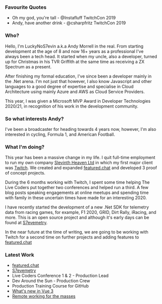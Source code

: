 <!--
**LuckyNoS7evin/luckynos7evin** is a ✨ _special_ ✨ repository because its `README.md` (this file) appears on your GitHub profile.

Here are some ideas to get you started:

- 🔭 I’m currently working on ...
- 🌱 I’m currently learning ...
- 👯 I’m looking to collaborate on ...
- 🤔 I’m looking for help with ...
- 💬 Ask me about ...
- 📫 How to reach me: ...
- 😄 Pronouns: ...
- ⚡ Fun fact: ...
-->

### Favourite Quotes
 - Oh my god, you're tall - @Instafluff TwitchCon 2019
 - Andy, have another drink - @csharpfritz TwitchCon 2019

### Who?

Hello, I'm LuckyNoS7evin a.k.a Andy Morrell in the real. From starting development at the age of 8 and now 16+ years as a professional I've always been a tech head. It started when my uncle, also a developer, turned up for Christmas in his TVR Griffith at the same time as receiving a ZX Spectrum as a present.

After finishing my formal education, I've since been a developer mainly in the .Net arena. I'm not just that however, I also know Javascript and other languages to a good degree of expertise and specialise in Cloud Architecture using mainly Azure and AWS as Cloud Service Providers.

This year, I was given a Microsoft MVP Award in Developer Technologies 2020/21, in recognition of his work in the development community.

### So what interests Andy?

I've been a broadcaster for heading towards 4 years now, however, I'm also interested in cycling, Formula 1, and American Football.

### What I'm doing?

This year has been a massive change in my life. I quit full-time employment to run my own company [Slevinth Heaven Ltd](https://slevinthheaven.com) in which my first major client was [Twitch](https://twitch.tv). We created and expanded [featured.chat](https://featured.chat) and developed 3 proof of concept projects.

During the 6 months working with Twitch, I spent some time helping The Live Coders put together two conferences and helped run a third. A few blog posts speaking engagements at online meetups and spending time with family in these uncertain times have made for an interesting 2020.

I have recently started the development of a new .Net SDK for telemetry data from racing games, for example, F1 2020, GRID, Dirt Rally, iRacing, and more. This is an open source project and although it's early days can be found at [S7evemetry](https://github.com/LuckyNoS7evin/s7evemetry).

In the near future at the time of writing, we are going to be working with Twitch for a second time on further projects and adding features to [featured.chat](https://featured.chat)

### Latest Work

- [featured.chat](https://featured.chat)
- [S7evemetry](https://github.com/SlevinthHeaven/s7evemetry)
- Live Coders Conference 1 & 2 - Production Lead
- Dev Around the Sun - Production Crew
- Production Training Course for GitHub
- [What's new in Vue 3](https://www.grapecity.com/blogs/whats-new-in-vue-3)
- [Remote working for the masses](https://cloudblogs.microsoft.com/industry-blog/en-gb/technetuk/2020/05/19/remote-working-for-the-masses/)


